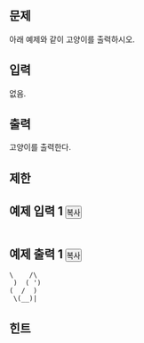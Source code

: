 
<div class="headline">
<h2>문제</h2>
</div>
<div id="problem_description" class="problem-text">
<p>아래 예제와 같이 고양이를 출력하시오.</p>
</div>

<div class="headline">
<h2>입력</h2>
</div>
<div id="problem_input" class="problem-text">
<p>없음.</p>
</div>

<div class="headline">
<h2>출력</h2>
</div>
<div id="problem_output" class="problem-text">
<p>고양이를 출력한다.</p>
</div>

<div class="headline">
<h2>제한</h2>
</div>
<div id="problem_limit" class="problem-text">
</div>

<div class="headline">
<h2>예제 입력 1
<button type="button" class="btn btn-link copy-button" style="padding: 0px;" data-clipboard-target="#sample-input-1">복사</button>
</h2>
</div>

```

```

<div class="headline">
<h2>예제 출력 1
<button type="button" class="btn btn-link copy-button" style="padding: 0px;" data-clipboard-target="#sample-output-1">복사</button>
</h2>
</div>

```
\    /\
 )  ( ')
(  /  )
 \(__)|
```

<div class="headline">
<h2>힌트</h2>
</div>
<div id="problem_hint" class="problem-text">
</div>
